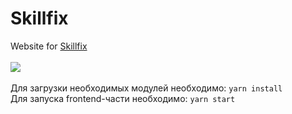 # **Skillfix**
Website for <a href="http://skillfix-platform.ru">Skillfix</a><br/><br/>
<img src="https://github.com/qookieFaitPipi/projectsAssets/blob/main/skillfixAsset/mainScreen.png"><br/><br/>
Для загрузки необходимых модулей необходимо: `yarn install`<br/>
Для запуска frontend-части необходимо: `yarn start`
